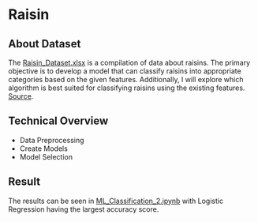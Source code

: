 # Raisin

## About Dataset
The [Raisin_Dataset.xlsx](https://github.com/mhaffizhhh/Machine_Learning/blob/main/Classification/Raisin/Raisin_Dataset.xlsx) is a compilation of data about raisins. The primary objective is to develop a model that can classify raisins into appropriate categories based on the given features. Additionally, I will explore which algorithm is best suited for classifying raisins using the existing features. [Source](https://archive.ics.uci.edu/dataset/850/raisin).

## Technical Overview
* Data Preprocessing
* Create Models
* Model Selection

## Result
The results can be seen in [ML_Classification_2.ipynb](https://github.com/mhaffizhhh/Classification/blob/main/raisin/ML_Classification_2.ipynb) with Logistic Regression having the largest accuracy score.

